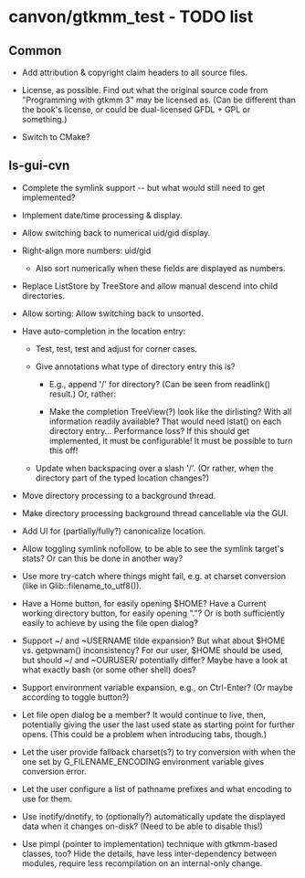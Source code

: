 # canvon/gtkmm\_test - TODO list


## Common

  * Add attribution & copyright claim headers to all source files.

  * License, as possible.  Find out what the original source code
    from "Programming with gtkmm 3" may be licensed as. (Can be
	different than the book's license, or could be dual-licensed
	GFDL + GPL or something.)

  * Switch to CMake?


## ls-gui-cvn

  * Complete the symlink support -- but what would still need to get implemented?

  * Implement date/time processing & display.

  * Allow switching back to numerical uid/gid display.

  * Right-align more numbers: uid/gid

    * Also sort numerically when these fields are displayed as numbers.

  * Replace ListStore by TreeStore and allow manual descend into child directories.

  * Allow sorting: Allow switching back to unsorted.

  * Have auto-completion in the location entry:

    * Test, test, test and adjust for corner cases.

    * Give annotations what type of directory entry this is?

      * E.g., append '/' for directory? (Can be seen from readlink() result.)
        Or, rather:

      * Make the completion TreeView(?) look like the dirlisting?
        With all information readily available? That would need lstat()
        on each directory entry... Performance loss?
        If this should get implemented, it must be configurable!
        It must be possible to turn this off!

    * Update when backspacing over a slash '/'.
      (Or rather, when the directory part of the typed location changes?)

  * Move directory processing to a background thread.

  * Make directory processing background thread cancellable via the GUI.

  * Add UI for (partially/fully?) canonicalize location.

  * Allow toggling symlink nofollow, to be able to see the symlink target's stats?
    Or can this be done in another way?

  * Use more try-catch where things might fail, e.g. at charset conversion
    (like in Glib::filename_to_utf8()).

  * Have a Home button, for easily opening $HOME?
    Have a Current working directory button, for easily opening "."?
    Or is both sufficiently easily to achieve by using the file open dialog?

  * Support ~/ and ~USERNAME tilde expansion?
    But what about $HOME vs. getpwnam() inconsistency?
    For our user, $HOME should be used, but should ~/ and ~OURUSER/ potentially differ?
    Maybe have a look at what exactly bash (or some other shell) does?

  * Support environment variable expansion, e.g., on Ctrl-Enter?
    (Or maybe according to toggle button?)

  * Let file open dialog be a member? It would continue to live, then,
    potentially giving the user the last used state as starting point
    for further opens. (This could be a problem when introducing tabs, though.)

  * Let the user provide fallback charset(s?) to try conversion with when
    the one set by G_FILENAME_ENCODING environment variable gives conversion
    error.

  * Let the user configure a list of pathname prefixes and what encoding
    to use for them.

  * Use inotify/dnotify, to (optionally?) automatically update the displayed data
    when it changes on-disk? (Need to be able to disable this!)

  * Use pimpl (pointer to implementation) technique with gtkmm-based classes,
    too? Hide the details, have less inter-dependency between modules,
    require less recompilation on an internal-only change.


